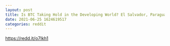 ```yaml
--- 
layout: post 
title: Is BTC Taking Hold in the Developing World? El Salvador, Paraguay & Beyond 
date: 2021-06-25 1624619517 
categories: reddit 
--- 
```

https://redd.it/o7lkh1